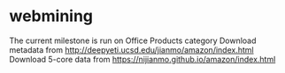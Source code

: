 # webmining
The current milestone is run on Office Products category
Download metadata from http://deepyeti.ucsd.edu/jianmo/amazon/index.html
Download 5-core data from https://nijianmo.github.io/amazon/index.html